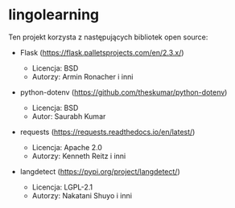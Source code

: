 # lingolearning

Ten projekt korzysta z następujących bibliotek open source:

- Flask (https://flask.palletsprojects.com/en/2.3.x/)
    - Licencja: BSD
    - Autorzy: Armin Ronacher i inni

- python-dotenv (https://github.com/theskumar/python-dotenv)
    - Licencja: BSD
    - Autor: Saurabh Kumar

- requests (https://requests.readthedocs.io/en/latest/)
    - Licencja: Apache 2.0
    - Autorzy: Kenneth Reitz i inni

- langdetect (https://pypi.org/project/langdetect/)
    - Licencja: LGPL-2.1
    - Autorzy: Nakatani Shuyo i inni

